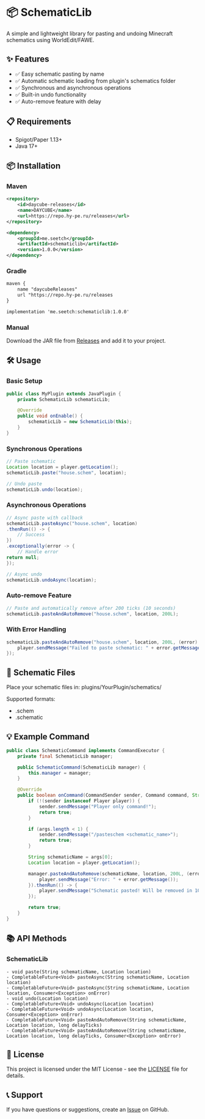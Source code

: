 # 📦 SchematicLib

A simple and lightweight library for pasting and undoing Minecraft schematics using WorldEdit/FAWE.

## ✨ Features

- ✅ Easy schematic pasting by name
- ✅ Automatic schematic loading from plugin's schematics folder
- ✅ Synchronous and asynchronous operations
- ✅ Built-in undo functionality
- ✅ Auto-remove feature with delay

## 📋 Requirements

- Spigot/Paper 1.13+
- Java 17+

## 📦 Installation

### Maven

```xml
<repository>
    <id>daycube-releases</id>
    <name>DAYCUBE</name>
    <url>https://repo.hy-pe.ru/releases</url>
</repository>

<dependency>
    <groupId>me.seetch</groupId>
    <artifactId>schematiclib</artifactId>
    <version>1.0.0</version>
</dependency>
```

### Gradle

```xml
maven {
    name "daycubeReleases"
    url "https://repo.hy-pe.ru/releases
}

implementation 'me.seetch:schematiclib:1.0.0'
```

### Manual

Download the JAR file from [Releases](https://github.com/dayqube/SchematicLib/releases) and add it to your project.

## 🛠 Usage

### Basic Setup

```java
public class MyPlugin extends JavaPlugin {
    private SchematicLib schematicLib;

    @Override
    public void onEnable() {
        schematicLib = new SchematicLib(this);
    }
}
```

### Synchronous Operations

```java
// Paste schematic
Location location = player.getLocation();
schematicLib.paste("house.schem", location);

// Undo paste
schematicLib.undo(location);
```

### Asynchronous Operations

```java
// Async paste with callback
schematicLib.pasteAsync("house.schem", location)
.thenRun(() -> {
    // Success
})
.exceptionally(error -> {
    // Handle error
return null;
});

// Async undo
schematicLib.undoAsync(location);
```

### Auto-remove Feature

```java
// Paste and automatically remove after 200 ticks (10 seconds)
schematicLib.pasteAndAutoRemove("house.schem", location, 200L);
```

### With Error Handling

```java
schematicLib.pasteAndAutoRemove("house.schem", location, 200L, (error) -> {
    player.sendMessage("Failed to paste schematic: " + error.getMessage());
});
```

## 📁 Schematic Files

Place your schematic files in:
plugins/YourPlugin/schematics/

Supported formats:
- .schem
- .schematic

## 💡 Example Command

```java
public class SchematicCommand implements CommandExecutor {
    private final SchematicLib manager;

    public SchematicCommand(SchematicLib manager) {
        this.manager = manager;
    }

    @Override
    public boolean onCommand(CommandSender sender, Command command, String label, String[] args) {
        if (!(sender instanceof Player player)) {
            sender.sendMessage("Player only command!");
            return true;
        }

        if (args.length < 1) {
            sender.sendMessage("/pasteschem <schematic_name>");
            return true;
        }

        String schematicName = args[0];
        Location location = player.getLocation();

        manager.pasteAndAutoRemove(schematicName, location, 200L, (error) -> {
            player.sendMessage("Error: " + error.getMessage());
        }).thenRun(() -> {
            player.sendMessage("Schematic pasted! Will be removed in 10 seconds.");
        });

        return true;
    }
}
```

## 📚 API Methods

### SchematicLib

```text
- void paste(String schematicName, Location location)
- CompletableFuture<Void> pasteAsync(String schematicName, Location location)
- CompletableFuture<Void> pasteAsync(String schematicName, Location location, Consumer<Exception> onError)
- void undo(Location location)
- CompletableFuture<Void> undoAsync(Location location)
- CompletableFuture<Void> undoAsync(Location location, Consumer<Exception> onError)
- CompletableFuture<Void> pasteAndAutoRemove(String schematicName, Location location, long delayTicks)
- CompletableFuture<Void> pasteAndAutoRemove(String schematicName, Location location, long delayTicks, Consumer<Exception> onError)
```

## 📄 License

This project is licensed under the MIT License - see the [LICENSE](LICENSE) file for details.

## 📞 Support

If you have questions or suggestions, create an [Issue](https://github.com/dayqube/SchematicLib/issues) on GitHub.
